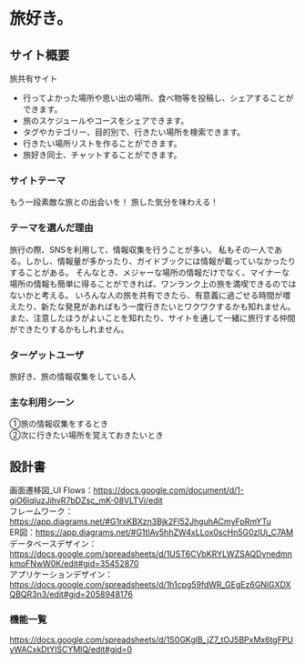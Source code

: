 # 旅好き。

## サイト概要
旅共有サイト
- 行ってよかった場所や思い出の場所、食べ物等を投稿し、シェアすることができます。
- 旅のスケジュールやコースをシェアできます。
- タグやカテゴリー、目的別で、行きたい場所を検索できます。
- 行きたい場所リストを作ることができます。
- 旅好き同士、チャットすることができます。

### サイトテーマ
もう一段素敵な旅との出会いを！
旅した気分を味わえる！

### テーマを選んだ理由
旅行の際、SNSを利用して、情報収集を行うことが多い。
私もその一人である。しかし、情報量が多かったり、ガイドブックには情報が載っていなかったりすることがある。
そんなとき、メジャーな場所の情報だけでなく、マイナーな場所の情報も簡単に得ることができれば、ワンランク上の旅を満喫できるのではないかと考える。
いろんな人の旅を共有できたら、有意義に過ごせる時間が増えたり、新たな発見があればもう一度行きたいとワクワクするかも知れません。また、注意したほうがよいことを知れたり、サイトを通して一緒に旅行する仲間ができたりするかもしれません。

### ターゲットユーザ
旅好き、旅の情報収集をしている人

### 主な利用シーン
 ①旅の情報収集をするとき  
 ②次に行きたい場所を覚えておきたいとき

## 設計書
画面遷移図_UI Flows：https://docs.google.com/document/d/1-giO6lqluzJihvR7bDZsc_mK-08VLTVi/edit  
フレームワーク：https://app.diagrams.net/#G1rxKBXzn3Bjk2Fl52JhguhACmyFpRmYTu  
ER図：https://app.diagrams.net/#G1tlAv5hhZW4xLLox0scHn5G0zlUj_C7AM  
データベースデザイン：https://docs.google.com/spreadsheets/d/1UST6CVbKRYLWZSAQDvnedmnkmoFNwW0K/edit#gid=35452870  
アプリケーションデザイン：https://docs.google.com/spreadsheets/d/1h1cpg59fdWR_GEgEz6GNlGXDXQBQR3n3/edit#gid=2058948176  

### 機能一覧
https://docs.google.com/spreadsheets/d/1S0GKglB_jZ7_tOJ5BPxMx6tgFPUyWACxkDtYlSCYMlQ/edit#gid=0
